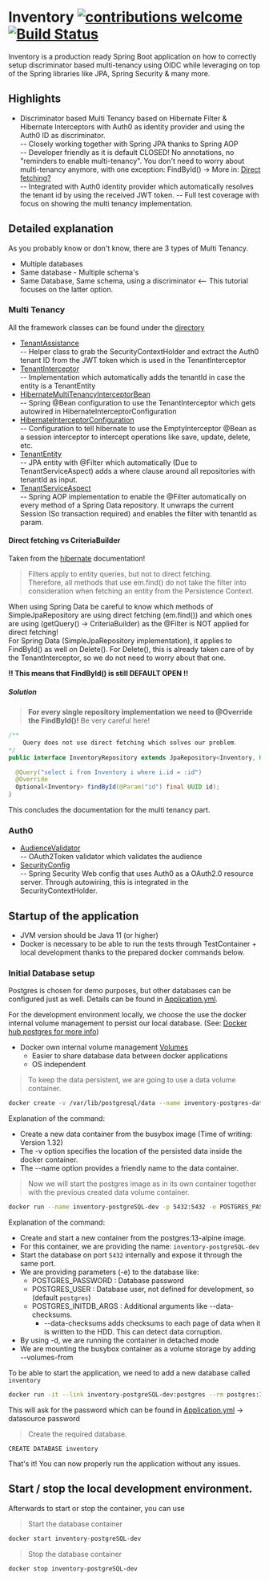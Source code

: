 # Inventory [![contributions welcome](https://img.shields.io/badge/contributions-welcome-brightgreen.svg?style=flat)](https://github.com/M-Devloo/Spring-boot-auth0-discriminator-multitenancy/issues) [![Build Status](https://travis-ci.org/M-Devloo/Spring-boot-auth0-discriminator-multitenancy.svg?branch=master)](https://travis-ci.org/github/M-Devloo/Spring-boot-auth0-discriminator-multitenancy/)  

Inventory is a production ready Spring Boot application on how to correctly setup discriminator based multi-tenancy using OIDC while leveraging on top of the Spring libraries like JPA, Spring Security & many more.  

## Highlights

- Discriminator based Multi Tenancy based on Hibernate Filter & Hibernate Interceptors with Auth0 as identity provider and using the Auth0 ID as discriminator.  
 -- Closely working together with Spring JPA thanks to Spring AOP  
 -- Developer friendly as it is default CLOSED! No annotations, no "reminders to enable multi-tenancy". You don't need to worry about multi-tenancy anymore, with one exception: FindById() -> More in: [Direct fetching?](#Direct-fetching-vs-CriteriaBuilder)  
 -- Integrated with Auth0 identity provider which automatically resolves the tenant id by using the received JWT token.
 -- Full test coverage with focus on showing the multi tenancy implementation.

## Detailed explanation

As you probably know or don't know, there are 3 types of Multi Tenancy.
* Multiple databases
* Same database - Multiple schema's
* Same Database, Same schema, using a discriminator <--
This tutorial focuses on the latter option.

### Multi Tenancy

All the framework classes can be found under the [directory](/src/main/java/com/github/mdevloo/multi/tenancy/fwk/multitenancy/HibernateInterceptorConfiguration.java) 

- [TenantAssistance](/src/main/java/com/github/mdevloo/multi/tenancy/fwk/multitenancy/TenantAssistance.java)   
 -- Helper class to grab the SecurityContextHolder and extract the Auth0 tenant ID from the JWT token which is used in the TenantInterceptor  
- [TenantInterceptor](/src/main/java/com/github/mdevloo/multi/tenancy/fwk/multitenancy/TenantInterceptor.java)   
 -- Implementation which automatically adds the tenantId in case the entity is a TenantEntity
- [HibernateMultiTenancyInterceptorBean](/src/main/java/com/github/mdevloo/multi/tenancy/fwk/multitenancy/HibernateMultiTenancyInterceptorBean.java)   
 -- Spring @Bean configuration to use the TenantInterceptor which gets autowired in HibernateInterceptorConfiguration  
- [HibernateInterceptorConfiguration](/src/main/java/com/github/mdevloo/multi/tenancy/fwk/multitenancy/HibernateInterceptorConfiguration.java)   
 -- Configuration to tell hibernate to use the EmptyInterceptor @Bean as a session interceptor to intercept operations like save, update, delete, etc.  
- [TenantEntity](/src/main/java/com/github/mdevloo/multi/tenancy/fwk/multitenancy/TenantEntity.java)  
 -- JPA entity with @Filter which automatically (Due to TenantServiceAspect) adds a where clause around all repositories with tenantId as input.  
- [TenantServiceAspect](/src/main/java/com/github/mdevloo/multi/tenancy/fwk/multitenancy/TenantServiceAspect.java)  
 -- Spring AOP implementation to enable the @Filter automatically on every method of a Spring Data repository. It unwraps the current Session (So transaction required) and enables the filter with tenantId as param.  
 
#### Direct fetching vs CriteriaBuilder

Taken from the [hibernate](https://docs.jboss.org/hibernate/orm/5.2/userguide/html_single/Hibernate_User_Guide.html) documentation! 
> Filters apply to entity queries, but not to direct fetching.   
> Therefore, all methods that use em.find() do not take the filter into consideration when fetching an entity from the Persistence Context.  

When using Spring Data be careful to know which methods of SimpleJpaRepository are using direct fetching (em.find()) and which ones are using (getQuery() -> CriteriaBuilder) as the @Filter is NOT applied for direct fetching!  
For Spring Data (SimpleJpaRepository implementation), it applies to FindById() as well on Delete(). For Delete(), this is already taken care of by the TenantInterceptor, so we do not need to worry about that one.    

**!! This means that FindById() is still DEFAULT OPEN !!**

##### Solution
> **For every single repository implementation we need to @Override the FindById()!** Be very careful here!

```java
/**
    Query does not use direct fetching which solves our problem.
*/
public interface InventoryRepository extends JpaRepository<Inventory, UUID> {

  @Query("select i from Inventory i where i.id = :id")
  @Override
  Optional<Inventory> findById(@Param("id") final UUID id);
}
```

This concludes the documentation for the multi tenancy part.
 
### Auth0

- [AudienceValidator](/src/main/java/com/github/mdevloo/multi/tenancy/fwk/auth0/security/AudienceValidator.java)   
 -- OAuth2Token validator which validates the audience  
- [SecurityConfig](/src/main/java/com/github/mdevloo/multi/tenancy/fwk/auth0/security/SecurityConfig.java)     
 -- Spring Security Web config that uses Auth0 as a OAuth2.0 resource server. Through autowiring, this is integrated in the SecurityContextHolder.   

## Startup of the application

- JVM version should be Java 11 (or higher)
- Docker is necessary to be able to run the tests through TestContainer + local development thanks to the prepared docker commands below.

### Initial Database setup
Postgres is chosen for demo purposes, but other databases can be configured just as well. Details can be found in [Application.yml](/src/main/resources/application.yml).

For the development environment locally, we choose the use the docker internal volume management to persist our local database. (See: [Docker hub postgres for more info](https://hub.docker.com/_/postgres/))  
* Docker own internal volume management [Volumes](https://docs.docker.com/storage/volumes/)
    * Easier to share database data between docker applications
    * OS independent

> To keep the data persistent, we are going to use a data volume container.  

```bash
docker create -v /var/lib/postgresql/data --name inventory-postgres-data-dev busybox
```
Explanation of the command:
* Create a new data container from the busybox image (Time of writing: Version 1.32) 
* The -v option specifies the location of the persisted data inside the docker container. 
* The --name option provides a friendly name to the data container.

> Now we will start the postgres image as in its own container together with the previous created data volume container.

```bash
docker run --name inventory-postgreSQL-dev -p 5432:5432 -e POSTGRES_PASSWORD=inventory-docker-test-password -e POSTGRES_INITDB_ARGS="--data-checksums" -d --volumes-from inventory-postgres-data-dev postgres:13-alpine
```

Explanation of the command:  
* Create and start a new container from the postgres:13-alpine image.   
* For this container, we are providing the name: `inventory-postgreSQL-dev`
* Start the database on port `5432` internally and expose it through the same port.
* We are providing parameters (-e) to the database like:  
    * POSTGRES_PASSWORD : Database password  
    * POSTGRES_USER : Database user, not defined for development, so (default `postgres`)  
    * POSTGRES_INITDB_ARGS : Additional arguments like --data-checksums.  
        * --data-checksums adds checksums to each page of data when it is written to the HDD. This can detect data corruption. 
* By using -d, we are running the container in detached mode
* We are mounting the busybox container as a volume storage by adding --volumes-from  

To be able to start the application, we need to add a new database called `inventory`
         
```bash
docker run -it --link inventory-postgreSQL-dev:postgres --rm postgres:13-alpine sh -c 'exec psql -h "$POSTGRES_PORT_5432_TCP_ADDR" -p "$POSTGRES_PORT_5432_TCP_PORT" -U postgres'
```

This will ask for the password which can be found in [Application.yml](/src/main/resources/application.yml) -> datasource password  

> Create the required database.

```postgresql
CREATE DATABASE inventory
```

That's it! You can now properly run the application without any issues.

## Start / stop the local development environment.

Afterwards to start or stop the container, you can use

> Start the database container

```bash
docker start inventory-postgreSQL-dev
```
> Stop the database container

```bash
docker stop inventory-postgreSQL-dev
```
